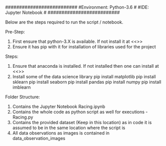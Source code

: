 ##########################
#Environment: Python-3.6 #
#IDE: Jupyter Notebook   # 
##########################

Below are the steps required to run the script / notebook.

Pre-Step:
1. First ensure that python-3.X is available. If not install it at <<>>
2. Ensure it has pip with it for installation of libraries used for the project

Steps:
1. Ensure that anaconda is installed.
If not installed then one can install at <<>>
2. Install some of the data science library
pip install matplotlib
pip install sklearn
pip install seaborn
pip install pandas
pip install numpy
pip install imblearn


Folder Structure:
1. Contains the Jupyter Notebook Racing.ipynb
2. Contains the whole code as python script as well for executions - Racing.py
3. Contains the provided dataset (Keep in this location) as in code it is assumed to be in the same location where the script is
4. All data observations as images is contained in data_observation_images